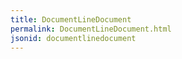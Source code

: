 ```yaml
---
title: DocumentLineDocument
permalink: DocumentLineDocument.html
jsonid: documentlinedocument
---
```

